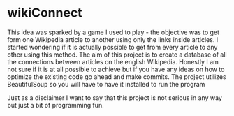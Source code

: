 # wikiConnect

This idea was sparked by a game I used to play - the objective was to get form one Wikipedia article to another using only the links inside articles. I started wondering if it is actually possible to get from every article to any other using this method. The aim of this project is to create a database of all the connections between articles on the english Wikipedia. Honestly I am not sure if it is at all possible to achieve but if you have any ideas on how to optimize the existing code go ahead and make commits. The project utilizes BeautifulSoup so you will have to have it installed to run the program

Just as a disclaimer I want to say that this project is not serious in any way but just a bit of programming fun.
